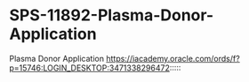 # SPS-11892-Plasma-Donor-Application
Plasma Donor Application
https://iacademy.oracle.com/ords/f?p=15746:LOGIN_DESKTOP:3471338296472:::::
